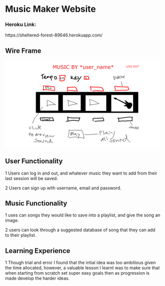 <h1>Music Maker Website</h1>
<h3>Heroku Link:</h3>
<p>https://sheltered-forest-89646.herokuapp.com/</p>

<h2>Wire Frame</h2>

![alt text](./Music_Website_Wireframe.png)

<h2>User Functionality</h2>
<p>1 Users can log in and out, and whatever music they want to add from their last session will be saved.<p>
<p>2 Users can sign up with username, email and password.<p>


<h2>Music Functionality</h2>
<p>1 uses can songs they would like to save into a playlist, and give the song an image.<p>
<p>2 users can look through a suggested database of song that they can add to their playlist.<p>

<h2>Learning Experience</h2>
<p>1 Though trial and error I found that the intial idea was too ambitious given the time allocated,  however, a valuable lesson I learnt was to make sure that when starting from scratch set super easy goals then as progression is made develop the harder ideas.</p>


